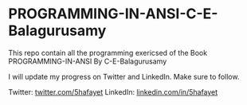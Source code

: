 # PROGRAMMING-IN-ANSI-C-E-Balagurusamy

This repo contain all the programming exericsed of the Book PROGRAMMING-IN-ANSI By C-E-Balagurusamy

I will update my progress on Twitter and LinkedIn. Make sure to follow.

Twitter: [twitter.com/5hafayet](https://twitter.com/5hafayet)
LinkedIn: [linkedin.com/in/5hafayet](https://linkedin.com/in/5hafayet)
